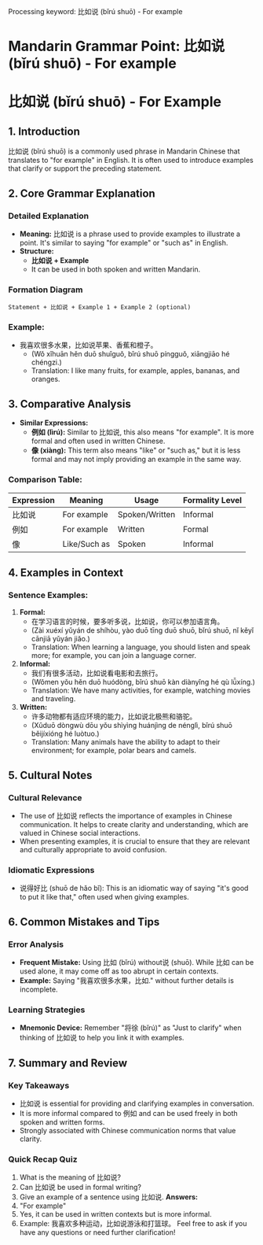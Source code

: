 Processing keyword: 比如说 (bǐrú shuō) - For example
# Mandarin Grammar Point: 比如说 (bǐrú shuō) - For example
# 比如说 (bǐrú shuō) - For Example
## 1. Introduction
比如说 (bǐrú shuō) is a commonly used phrase in Mandarin Chinese that translates to "for example" in English. It is often used to introduce examples that clarify or support the preceding statement.
## 2. Core Grammar Explanation
### Detailed Explanation
- **Meaning:** 比如说 is a phrase used to provide examples to illustrate a point. It's similar to saying "for example" or "such as" in English.
- **Structure:** 
  - **比如说 + Example**
  - It can be used in both spoken and written Mandarin.
### Formation Diagram
```plaintext
Statement + 比如说 + Example 1 + Example 2 (optional)
```
### Example:
- 我喜欢很多水果，比如说苹果、香蕉和橙子。
  - (Wǒ xǐhuān hěn duō shuǐguǒ, bǐrú shuō píngguǒ, xiāngjiāo hé chéngzi.)
  - Translation: I like many fruits, for example, apples, bananas, and oranges.
## 3. Comparative Analysis
- **Similar Expressions:**
  - **例如 (lìrú):** Similar to 比如说, this also means "for example". It is more formal and often used in written Chinese.
  - **像 (xiàng):** This term also means "like" or "such as," but it is less formal and may not imply providing an example in the same way.
### Comparison Table:
| Expression | Meaning        | Usage        | Formality Level |  
|------------|----------------|--------------|------------------|  
| 比如说     | For example    | Spoken/Written | Informal         |  
| 例如       | For example    | Written       | Formal           |  
| 像        | Like/Such as   | Spoken        | Informal         |  
## 4. Examples in Context
### Sentence Examples:
1. **Formal:**
   - 在学习语言的时候，要多听多说，比如说，你可以参加语言角。
   - (Zài xuéxí yǔyán de shíhòu, yào duō tīng duō shuō, bǐrú shuō, nǐ kěyǐ cānjiā yǔyán jiǎo.)
   - Translation: When learning a language, you should listen and speak more; for example, you can join a language corner.
2. **Informal:**
   - 我们有很多活动，比如说看电影和去旅行。
   - (Wǒmen yǒu hěn duō huódòng, bǐrú shuō kàn diànyǐng hé qù lǚxíng.)
   - Translation: We have many activities, for example, watching movies and traveling.
3. **Written:**
   - 许多动物都有适应环境的能力，比如说北极熊和骆驼。
   - (Xǔduō dòngwù dōu yǒu shìyìng huánjìng de nénglì, bǐrú shuō běijíxióng hé luòtuo.)
   - Translation: Many animals have the ability to adapt to their environment; for example, polar bears and camels.
## 5. Cultural Notes
### Cultural Relevance
- The use of 比如说 reflects the importance of examples in Chinese communication. It helps to create clarity and understanding, which are valued in Chinese social interactions.
- When presenting examples, it is crucial to ensure that they are relevant and culturally appropriate to avoid confusion.
### Idiomatic Expressions
- 说得好比 (shuō de hǎo bǐ): This is an idiomatic way of saying "it's good to put it like that," often used when giving examples.
## 6. Common Mistakes and Tips
### Error Analysis
- **Frequent Mistake:** Using 比如 (bǐrú) without说 (shuō). While 比如 can be used alone, it may come off as too abrupt in certain contexts.
- **Example:** Saying "我喜欢很多水果，比如." without further details is incomplete.
### Learning Strategies
- **Mnemonic Device:** Remember "将徐 (bǐrú)" as "Just to clarify" when thinking of 比如说 to help you link it with examples.
  
## 7. Summary and Review
### Key Takeaways
- 比如说 is essential for providing and clarifying examples in conversation.
- It is more informal compared to 例如 and can be used freely in both spoken and written forms.
- Strongly associated with Chinese communication norms that value clarity.
### Quick Recap Quiz
1. What is the meaning of 比如说?
2. Can 比如说 be used in formal writing?
3. Give an example of a sentence using 比如说.
**Answers:**
1. "For example"
2. Yes, it can be used in written contexts but is more informal.
3. Example: 我喜欢多种运动，比如说游泳和打篮球。 
Feel free to ask if you have any questions or need further clarification!
